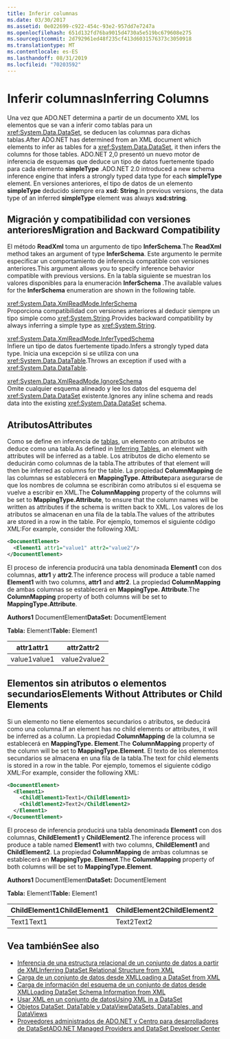 ```yaml
---
title: Inferir columnas
ms.date: 03/30/2017
ms.assetid: 0e022699-c922-454c-93e2-957dd7e7247a
ms.openlocfilehash: 651d132fd76ba9015d4730a5e519bc679608e275
ms.sourcegitcommit: 2d792961ed48f235cf413d6031576373c3050918
ms.translationtype: MT
ms.contentlocale: es-ES
ms.lasthandoff: 08/31/2019
ms.locfileid: "70203592"
---
```

# <a name="inferring-columns"></a><span data-ttu-id="493c7-102">Inferir columnas</span><span class="sxs-lookup"><span data-stu-id="493c7-102">Inferring Columns</span></span>
<span data-ttu-id="493c7-103">Una vez que ADO.NET determina a partir de un documento XML los elementos que se van a inferir como tablas para un <xref:System.Data.DataSet>, se deducen las columnas para dichas tablas.</span><span class="sxs-lookup"><span data-stu-id="493c7-103">After ADO.NET has determined from an XML document which elements to infer as tables for a <xref:System.Data.DataSet>, it then infers the columns for those tables.</span></span> <span data-ttu-id="493c7-104">ADO.NET 2,0 presentó un nuevo motor de inferencia de esquemas que deduce un tipo de datos fuertemente tipado para cada elemento **simpleType** .</span><span class="sxs-lookup"><span data-stu-id="493c7-104">ADO.NET 2.0 introduced a new schema inference engine that infers a strongly typed data type for each **simpleType** element.</span></span> <span data-ttu-id="493c7-105">En versiones anteriores, el tipo de datos de un elemento **simpleType** deducido siempre era **xsd: String**.</span><span class="sxs-lookup"><span data-stu-id="493c7-105">In previous versions, the data type of an inferred **simpleType** element was always **xsd:string**.</span></span>  
  
## <a name="migration-and-backward-compatibility"></a><span data-ttu-id="493c7-106">Migración y compatibilidad con versiones anteriores</span><span class="sxs-lookup"><span data-stu-id="493c7-106">Migration and Backward Compatibility</span></span>  
 <span data-ttu-id="493c7-107">El método **ReadXml** toma un argumento de tipo **InferSchema**.</span><span class="sxs-lookup"><span data-stu-id="493c7-107">The **ReadXml** method takes an argument of type **InferSchema**.</span></span> <span data-ttu-id="493c7-108">Este argumento le permite especificar un comportamiento de inferencia compatible con versiones anteriores.</span><span class="sxs-lookup"><span data-stu-id="493c7-108">This argument allows you to specify inference behavior compatible with previous versions.</span></span> <span data-ttu-id="493c7-109">En la tabla siguiente se muestran los valores disponibles para la enumeración **InferSchema** .</span><span class="sxs-lookup"><span data-stu-id="493c7-109">The available values for the **InferSchema** enumeration are shown in the following table.</span></span>  
  
 <xref:System.Data.XmlReadMode.InferSchema>  
 <span data-ttu-id="493c7-110">Proporciona compatibilidad con versiones anteriores al deducir siempre un tipo simple como <xref:System.String>.</span><span class="sxs-lookup"><span data-stu-id="493c7-110">Provides backward compatibility by always inferring a simple type as <xref:System.String>.</span></span>  
  
 <xref:System.Data.XmlReadMode.InferTypedSchema>  
 <span data-ttu-id="493c7-111">Infiere un tipo de datos fuertemente tipado.</span><span class="sxs-lookup"><span data-stu-id="493c7-111">Infers a strongly typed data type.</span></span> <span data-ttu-id="493c7-112">Inicia una excepción si se utiliza con una <xref:System.Data.DataTable>.</span><span class="sxs-lookup"><span data-stu-id="493c7-112">Throws an exception if used with a <xref:System.Data.DataTable>.</span></span>  
  
 <xref:System.Data.XmlReadMode.IgnoreSchema>  
 <span data-ttu-id="493c7-113">Omite cualquier esquema alineado y lee los datos del esquema del <xref:System.Data.DataSet> existente.</span><span class="sxs-lookup"><span data-stu-id="493c7-113">Ignores any inline schema and reads data into the existing <xref:System.Data.DataSet> schema.</span></span>  
  
## <a name="attributes"></a><span data-ttu-id="493c7-114">Atributos</span><span class="sxs-lookup"><span data-stu-id="493c7-114">Attributes</span></span>  
 <span data-ttu-id="493c7-115">Como se define en inferencia de [tablas](inferring-tables.md), un elemento con atributos se deduce como una tabla.</span><span class="sxs-lookup"><span data-stu-id="493c7-115">As defined in [Inferring Tables](inferring-tables.md), an element with attributes will be inferred as a table.</span></span> <span data-ttu-id="493c7-116">Los atributos de dicho elemento se deducirán como columnas de la tabla.</span><span class="sxs-lookup"><span data-stu-id="493c7-116">The attributes of that element will then be inferred as columns for the table.</span></span> <span data-ttu-id="493c7-117">La propiedad **ColumnMapping** de las columnas se establecerá en **MappingType. Attribute**para asegurarse de que los nombres de columna se escribirán como atributos si el esquema se vuelve a escribir en XML.</span><span class="sxs-lookup"><span data-stu-id="493c7-117">The **ColumnMapping** property of the columns will be set to **MappingType.Attribute**, to ensure that the column names will be written as attributes if the schema is written back to XML.</span></span> <span data-ttu-id="493c7-118">Los valores de los atributos se almacenan en una fila de la tabla.</span><span class="sxs-lookup"><span data-stu-id="493c7-118">The values of the attributes are stored in a row in the table.</span></span> <span data-ttu-id="493c7-119">Por ejemplo, tomemos el siguiente código XML:</span><span class="sxs-lookup"><span data-stu-id="493c7-119">For example, consider the following XML:</span></span>  
  
```xml  
<DocumentElement>  
  <Element1 attr1="value1" attr2="value2"/>  
</DocumentElement>  
```  
  
 <span data-ttu-id="493c7-120">El proceso de inferencia producirá una tabla denominada **Element1** con dos columnas, **attr1** y **attr2**.</span><span class="sxs-lookup"><span data-stu-id="493c7-120">The inference process will produce a table named **Element1** with two columns, **attr1** and **attr2**.</span></span> <span data-ttu-id="493c7-121">La propiedad **ColumnMapping** de ambas columnas se establecerá en **MappingType. Attribute**.</span><span class="sxs-lookup"><span data-stu-id="493c7-121">The **ColumnMapping** property of both columns will be set to **MappingType.Attribute**.</span></span>  
  
 <span data-ttu-id="493c7-122">**Authors1** DocumentElement</span><span class="sxs-lookup"><span data-stu-id="493c7-122">**DataSet:** DocumentElement</span></span>  
  
 <span data-ttu-id="493c7-123">**Tabla:** Element1</span><span class="sxs-lookup"><span data-stu-id="493c7-123">**Table:** Element1</span></span>  
  
|<span data-ttu-id="493c7-124">attr1</span><span class="sxs-lookup"><span data-stu-id="493c7-124">attr1</span></span>|<span data-ttu-id="493c7-125">attr2</span><span class="sxs-lookup"><span data-stu-id="493c7-125">attr2</span></span>|  
|-----------|-----------|  
|<span data-ttu-id="493c7-126">value1</span><span class="sxs-lookup"><span data-stu-id="493c7-126">value1</span></span>|<span data-ttu-id="493c7-127">value2</span><span class="sxs-lookup"><span data-stu-id="493c7-127">value2</span></span>|  
  
## <a name="elements-without-attributes-or-child-elements"></a><span data-ttu-id="493c7-128">Elementos sin atributos o elementos secundarios</span><span class="sxs-lookup"><span data-stu-id="493c7-128">Elements Without Attributes or Child Elements</span></span>  
 <span data-ttu-id="493c7-129">Si un elemento no tiene elementos secundarios o atributos, se deducirá como una columna.</span><span class="sxs-lookup"><span data-stu-id="493c7-129">If an element has no child elements or attributes, it will be inferred as a column.</span></span> <span data-ttu-id="493c7-130">La propiedad **ColumnMapping** de la columna se establecerá en **MappingType. Element**.</span><span class="sxs-lookup"><span data-stu-id="493c7-130">The **ColumnMapping** property of the column will be set to **MappingType.Element**.</span></span> <span data-ttu-id="493c7-131">El texto de los elementos secundarios se almacena en una fila de la tabla.</span><span class="sxs-lookup"><span data-stu-id="493c7-131">The text for child elements is stored in a row in the table.</span></span> <span data-ttu-id="493c7-132">Por ejemplo, tomemos el siguiente código XML:</span><span class="sxs-lookup"><span data-stu-id="493c7-132">For example, consider the following XML:</span></span>  
  
```xml  
<DocumentElement>  
  <Element1>  
    <ChildElement1>Text1</ChildElement1>  
    <ChildElement2>Text2</ChildElement2>  
  </Element1>  
</DocumentElement>  
```  
  
 <span data-ttu-id="493c7-133">El proceso de inferencia producirá una tabla denominada **Element1** con dos columnas, **ChildElement1** y **ChildElement2**.</span><span class="sxs-lookup"><span data-stu-id="493c7-133">The inference process will produce a table named **Element1** with two columns, **ChildElement1** and **ChildElement2**.</span></span> <span data-ttu-id="493c7-134">La propiedad **ColumnMapping** de ambas columnas se establecerá en **MappingType. Element**.</span><span class="sxs-lookup"><span data-stu-id="493c7-134">The **ColumnMapping** property of both columns will be set to **MappingType.Element**.</span></span>  
  
 <span data-ttu-id="493c7-135">**Authors1** DocumentElement</span><span class="sxs-lookup"><span data-stu-id="493c7-135">**DataSet:** DocumentElement</span></span>  
  
 <span data-ttu-id="493c7-136">**Tabla:** Element1</span><span class="sxs-lookup"><span data-stu-id="493c7-136">**Table:** Element1</span></span>  
  
|<span data-ttu-id="493c7-137">ChildElement1</span><span class="sxs-lookup"><span data-stu-id="493c7-137">ChildElement1</span></span>|<span data-ttu-id="493c7-138">ChildElement2</span><span class="sxs-lookup"><span data-stu-id="493c7-138">ChildElement2</span></span>|  
|-------------------|-------------------|  
|<span data-ttu-id="493c7-139">Text1</span><span class="sxs-lookup"><span data-stu-id="493c7-139">Text1</span></span>|<span data-ttu-id="493c7-140">Text2</span><span class="sxs-lookup"><span data-stu-id="493c7-140">Text2</span></span>|  
  
## <a name="see-also"></a><span data-ttu-id="493c7-141">Vea también</span><span class="sxs-lookup"><span data-stu-id="493c7-141">See also</span></span>

- [<span data-ttu-id="493c7-142">Inferencia de una estructura relacional de un conjunto de datos a partir de XML</span><span class="sxs-lookup"><span data-stu-id="493c7-142">Inferring DataSet Relational Structure from XML</span></span>](inferring-dataset-relational-structure-from-xml.md)
- [<span data-ttu-id="493c7-143">Carga de un conjunto de datos desde XML</span><span class="sxs-lookup"><span data-stu-id="493c7-143">Loading a DataSet from XML</span></span>](loading-a-dataset-from-xml.md)
- [<span data-ttu-id="493c7-144">Carga de información del esquema de un conjunto de datos desde XML</span><span class="sxs-lookup"><span data-stu-id="493c7-144">Loading DataSet Schema Information from XML</span></span>](loading-dataset-schema-information-from-xml.md)
- [<span data-ttu-id="493c7-145">Usar XML en un conjunto de datos</span><span class="sxs-lookup"><span data-stu-id="493c7-145">Using XML in a DataSet</span></span>](using-xml-in-a-dataset.md)
- [<span data-ttu-id="493c7-146">Objetos DataSet, DataTable y DataView</span><span class="sxs-lookup"><span data-stu-id="493c7-146">DataSets, DataTables, and DataViews</span></span>](index.md)
- [<span data-ttu-id="493c7-147">Proveedores administrados de ADO.NET y Centro para desarrolladores de DataSet</span><span class="sxs-lookup"><span data-stu-id="493c7-147">ADO.NET Managed Providers and DataSet Developer Center</span></span>](https://go.microsoft.com/fwlink/?LinkId=217917)
